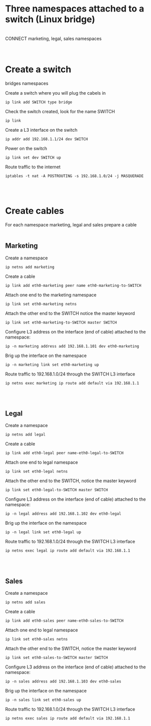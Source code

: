 # Three namespaces attached to a switch (Linux bridge)
<br>
CONNECT marketing, legal, sales namespaces
<br>
<br>
<br>

# Create a switch
bridges namespaces

Create a switch where you will plug the cabels in
```
ip link add SWITCH type bridge
```

Check the switch created, look for the name SWITCH
```
ip link 
```

Create a L3 interface on the switch
```
ip addr add 192.168.1.1/24 dev SWITCH
```

Power on the switch
```
ip link set dev SWITCH up
```

Route traffic to the internet
```
iptables -t nat -A POSTROUTING -s 192.168.1.0/24 -j MASQUERADE
```

<br>
<br>

# Create cables
For each namespace marketing, legal and sales prepare a cable
<br>
<br>

## Marketing
Create a namespace
```
ip netns add marketing
```

Create a cable
```
ip link add eth0-marketing peer name eth0-marketing-to-SWITCH
```

Attach one end to the marketing namespace
```
ip link set eth0-marketing netns
```

Attach the other end to the SWITCH notice the master keyword
```
ip link set eth0-marketing-to-SWITCH master SWITCH
```

Configure L3 address on the interface (end of cable) attached to the namespace:
```
ip -n marketing address add 192.168.1.101 dev eth0-marketing
```

Brig up the interface on the namespace
```
ip -n marketing link set eth0-marketing up
```

Route traffic to 192.168.1.0/24 through the SWITCH L3 interface
```
ip netns exec marketing ip route add default via 192.168.1.1
```

<br>
<br>

## Legal
Create a namespace
```
ip netns add legal
```

Create a cable
```
ip link add eth0-legal peer name-eth0-legal-to-SWITCH
```

Attach one end to legal namespace
```
ip link set eth0-legal netns
```

Attach the other end to the SWITCH, notice the master keyword
```
ip link set eth0-legal-to-SWITCH master SWITCH
```

Configure L3 address on the interface (end of cable) attached to the namespace:
```
ip -n legal address add 192.168.1.102 dev eth0-legal
```

Brig up the interface on the namespace
```
ip -n legal link set eth0-legal up
```

Route traffic to 192.168.1.0/24 through the SWITCH L3 interface
```
ip netns exec legal ip route add default via 192.168.1.1
```
<br>
<br>

## Sales
Create a namespace
```
ip netns add sales
```

Create a cable
```
ip link add eth0-sales peer name-eth0-sales-to-SWITCH
```

Attach one end to legal namespace
```
ip link set eth0-sales netns
```

Attach the other end to the SWITCH, notice the master keyword
```
ip link set eth0-sales-to-SWITCH master SWITCH
```

Configure L3 address on the interface (end of cable) attached to the namespace:
```
ip -n sales address add 192.168.1.103 dev eth0-sales
```

Brig up the interface on the namespace
```
ip -n sales link set eth0-sales up
```
Route traffic to 192.168.1.0/24 through the SWITCH L3 interface
```
ip netns exec sales ip route add default via 192.168.1.1
```

